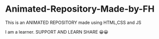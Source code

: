 # Animated-Repository-Made-by-FH
This is an ANIMATED REPOSITORY made using HTML,CSS and JS

I am a learner. SUPPORT AND LEARN SHARE 😀😀
